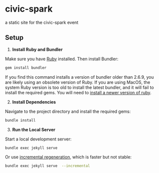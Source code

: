 # civic-spark

a static site for the civic-spark event

## Setup

1. **Install Ruby and Bundler**

Make sure you have [Ruby](https://www.ruby-lang.org/en/documentation/installation/) installed. Then install Bundler:

```sh
gem install bundler
```

If you find this command installs a version of bundler older than 2.6.9, you are likely using an obsolete version of Ruby. If you are using MacOS, the system Ruby version is too old to install the latest bundler, and it will fail to install the required gems. You will need to [install a newer version of ruby](https://www.moncefbelyamani.com/how-to-install-xcode-homebrew-git-rvm-ruby-on-mac/).

2. **Install Dependencies**

Navigate to the project directory and install the required gems:

```sh
bundle install
```

3. **Run the Local Server**

Start a local development server:

```sh
bundle exec jekyll serve
```

Or use [incremental regeneration](https://jekyllrb.com/docs/configuration/incremental-regeneration/), which is faster but not stable:

```sh
bundle exec jekyll serve  --incremental
```
